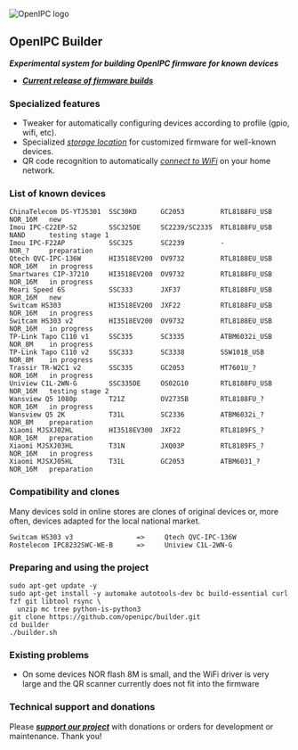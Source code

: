 ![OpenIPC logo][logo]

## OpenIPC Builder
**_Experimental system for building OpenIPC firmware for known devices_**
- **_[Current release of firmware builds](https://github.com/OpenIPC/builder/releases/tag/latest)_**


### Specialized features

- Tweaker for automatically configuring devices according to profile (gpio, wifi, etc).
- Specialized _[storage location](https://github.com/OpenIPC/builder/releases/tag/latest)_ for customized firmware for well-known devices.
- QR code recognition to automatically _[connect to WiFi](https://openipc.org/tools/qr-code-generator)_ on your home network.


### List of known devices

```
ChinaTelecom DS-YTJ5301  SSC30KD      GC2053         RTL8188FU_USB    NOR_16M   new
Imou IPC-C22EP-S2        SSC325DE     SC2239/SC2335  RTL8188FU_USB    NAND      testing stage 1
Imou IPC-F22AP           SSC325       SC2239         -                NOR_?     preparation
Qtech QVC-IPC-136W       HI3518EV200  OV9732         RTL8188EU_USB    NOR_16M   in progress
Smartwares CIP-37210     HI3518EV200  OV9732         RTL8188FU_USB    NOR_16M   in progress
Meari Speed 6S           SSC333       JXF37          RTL8188FU_USB    NOR_16M   new
Switcam HS303            HI3518EV200  JXF22          RTL8188FU_USB    NOR_16M   in progress
Switcam HS303 v2         HI3518EV200  OV9732         RTL8188EU_USB    NOR_16M   in progress
TP-Link Tapo C110 v1     SSC335       SC3335         ATBM6032i_USB    NOR_8M    in progress
TP-Link Tapo C110 v2     SSC333       SC3338         SSW101B_USB      NOR_8M    in progress
Trassir TR-W2C1 v2       SSC335       GC2053         MT7601U_?        NOR_16M   in progress
Uniview C1L-2WN-G        SSC335DE     OS02G10        RTL8188FU_USB    NOR_16M   testing stage 2
Wansview Q5 1080p        T21Z         OV2735B        RTL8188FU_?      NOR_16M   in progress
Wansview Q5 2K           T31L         SC2336         ATBM6032i_?      NOR_8M    preparation
Xiaomi MJSXJ02HL         HI3518EV300  JXF22          RTL8189FS_?      NOR_16M   preparation
Xiaomi MJSXJ03HL         T31N         JXQ03P         RTL8189FS_?      NOR_16M   in progress
Xiaomi MJSXJ05HL         T31L         GC2053         ATBM6031_?       NOR_16M   preparation
```


### Compatibility and clones

Many devices sold in online stores are clones of original devices or, more often, devices adapted for the local national market.

```
Switcam HS303 v3                =>     Qtech QVC-IPC-136W
Rostelecom IPC8232SWC-WE-B      =>     Uniview C1L-2WN-G
```


### Preparing and using the project

```
sudo apt-get update -y
sudo apt-get install -y automake autotools-dev bc build-essential curl fzf git libtool rsync \
  unzip mc tree python-is-python3
git clone https://github.com/openipc/builder.git
cd builder
./builder.sh
```

### Existing problems

- On some devices NOR flash 8M is small, and the WiFi driver is very large and the QR scanner currently does not fit into the firmware


### Technical support and donations

Please **_[support our project](https://openipc.org/support-open-source)_** with donations or orders for development or maintenance. Thank you!


[logo]: https://openipc.org/assets/openipc-logo-black.svg

